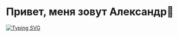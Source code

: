 <h1>Привет, меня зовут Александр👋</h1>

[![Typing SVG](https://readme-typing-svg.demolab.com?font=Manrope&weight=700&size=30&pause=1000&color=F89820&background=FFFFDD00&width=435&lines=Я+Java-разработчик)](https://git.io/typing-svg)
